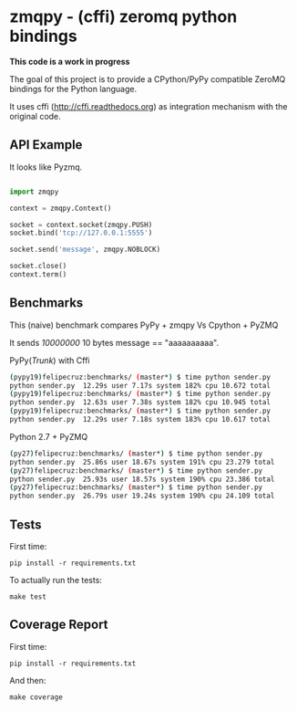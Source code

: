 zmqpy - (cffi) zeromq python bindings
=====================================

**This code is a work in progress**

The goal of this project is to provide a CPython/PyPy compatible ZeroMQ bindings
for the Python language.

It uses cffi (http://cffi.readthedocs.org) as integration mechanism with the
original code.

API Example
-----------

It looks like Pyzmq.

```python

import zmqpy

context = zmqpy.Context()

socket = context.socket(zmqpy.PUSH)
socket.bind('tcp://127.0.0.1:5555')

socket.send('message', zmqpy.NOBLOCK)

socket.close()
context.term()

```

Benchmarks
----------

This (naive) benchmark compares PyPy + zmqpy Vs Cpython + PyZMQ

It sends *10000000* 10 bytes message == "aaaaaaaaaa".

PyPy(*Trunk*) with Cffi

```sh
(pypy19)felipecruz:benchmarks/ (master*) $ time python sender.py
python sender.py  12.29s user 7.17s system 182% cpu 10.672 total
(pypy19)felipecruz:benchmarks/ (master*) $ time python sender.py
python sender.py  12.63s user 7.38s system 182% cpu 10.945 total
(pypy19)felipecruz:benchmarks/ (master*) $ time python sender.py
python sender.py  12.29s user 7.18s system 183% cpu 10.617 total
```

Python 2.7 + PyZMQ

```sh
(py27)felipecruz:benchmarks/ (master*) $ time python sender.py
python sender.py  25.86s user 18.67s system 191% cpu 23.279 total
(py27)felipecruz:benchmarks/ (master*) $ time python sender.py
python sender.py  25.93s user 18.57s system 190% cpu 23.386 total
(py27)felipecruz:benchmarks/ (master*) $ time python sender.py
python sender.py  26.79s user 19.24s system 190% cpu 24.109 total
```

Tests
-----

First time:

`pip install -r requirements.txt`

To actually run the tests:

`make test`

Coverage Report
---------------

First time:

`pip install -r requirements.txt`

And then:

`make coverage`
